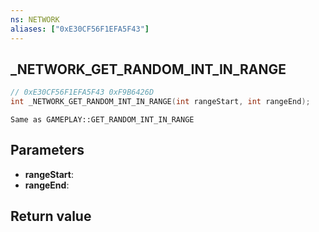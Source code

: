 ```yaml
---
ns: NETWORK
aliases: ["0xE30CF56F1EFA5F43"]
---
```

## _NETWORK_GET_RANDOM_INT_IN_RANGE

```c
// 0xE30CF56F1EFA5F43 0xF9B6426D
int _NETWORK_GET_RANDOM_INT_IN_RANGE(int rangeStart, int rangeEnd);
```

```
Same as GAMEPLAY::GET_RANDOM_INT_IN_RANGE  
```

## Parameters
* **rangeStart**: 
* **rangeEnd**: 

## Return value
